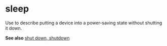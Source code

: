 # sleep

Use to describe putting a device into a power-saving state without shutting it down.

**See also** [shut down, shutdown](~/a-z-word-list-term-collections/s/shut-down-shutdown.md)
